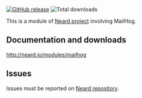 [![GitHub release](https://img.shields.io/github/release/neard/module-mailhog.svg?style=flat-square)](https://github.com/neard/module-mailhog/releases/latest)
![Total downloads](https://img.shields.io/github/downloads/neard/module-mailhog/total.svg?style=flat-square)

This is a module of [Neard project](https://github.com/neard/neard) involving MailHog.

## Documentation and downloads

http://neard.io/modules/mailhog

## Issues

Issues must be reported on [Neard repository](https://github.com/neard/neard/issues).
